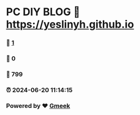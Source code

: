 # PC DIY BLOG :link: https://yeslinyh.github.io 
### :page_facing_up: [1](https://yeslinyh.github.io/tag.html) 
### :speech_balloon: 0 
### :hibiscus: 799 
### :alarm_clock: 2024-06-20 11:14:15 
### Powered by :heart: [Gmeek](https://github.com/Meekdai/Gmeek)
